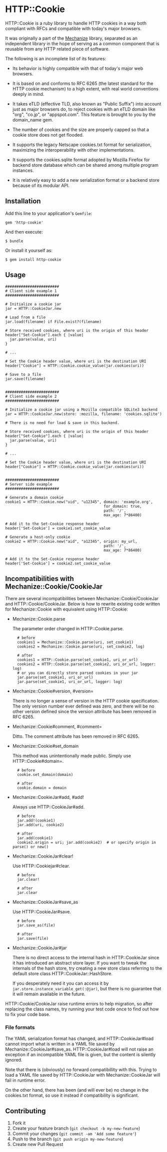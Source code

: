 # HTTP::Cookie

HTTP::Cookie is a ruby library to handle HTTP cookies in a way both
compliant with RFCs and compatible with today's major browsers.

It was originally a part of the
[Mechanize](https://github.com/sparklemotion/mechanize) library,
separated as an independent library in the hope of serving as a common
component that is reusable from any HTTP related piece of software.

The following is an incomplete list of its features:

* Its behavior is highly compatible with that of today's major web
  browsers.

* It is based on and conforms to RFC 6265 (the latest standard for the
  HTTP cookie mechanism) to a high extent, with real world conventions
  deeply in mind.

* It takes eTLD (effective TLD, also known as "Public Suffix") into
  account just as major browsers do, to reject cookies with an eTLD
  domain like "org", "co.jp", or "appspot.com".  This feature is
  brought to you by the domain_name gem.

* The number of cookies and the size are properly capped so that a
  cookie store does not get flooded.

* It supports the legacy Netscape cookies.txt format for
  serialization, maximizing the interoperability with other
  implementations.

* It supports the cookies.sqlite format adopted by Mozilla Firefox for
  backend store database which can be shared among multiple program
  instances.

* It is relatively easy to add a new serialization format or a backend
  store because of its modular API.

## Installation

Add this line to your application's `Gemfile`:

    gem 'http-cookie'

And then execute:

    $ bundle

Or install it yourself as:

    $ gem install http-cookie

## Usage

    ########################
    # Client side example 1
    ########################

    # Initialize a cookie jar
    jar = HTTP::CookieJar.new

    # Load from a file
    jar.load(filename) if File.exist?(filename)

    # Store received cookies, where uri is the origin of this header
    header["Set-Cookie"].each { |value|
      jar.parse(value, uri)
    }

    # ...

    # Set the Cookie header value, where uri is the destination URI
    header["Cookie"] = HTTP::Cookie.cookie_value(jar.cookies(uri))

    # Save to a file
    jar.save(filename)


    ########################
    # Client side example 2
    ########################

    # Initialize a cookie jar using a Mozilla compatible SQLite3 backend
    jar = HTTP::CookieJar.new(store: :mozilla, filename: 'cookies.sqlite')

    # There is no need for load & save in this backend.

    # Store received cookies, where uri is the origin of this header
    header["Set-Cookie"].each { |value|
      jar.parse(value, uri)
    }

    # ...

    # Set the Cookie header value, where uri is the destination URI
    header["Cookie"] = HTTP::Cookie.cookie_value(jar.cookies(uri))


    ########################
    # Server side example
    ########################

    # Generate a domain cookie
    cookie1 = HTTP::Cookie.new("uid", "u12345", domain: 'example.org',
                                                for_domain: true,
                                                path: '/',
                                                max_age: 7*86400)

    # Add it to the Set-Cookie response header
    header['Set-Cookie'] = cookie1.set_cookie_value

    # Generate a host-only cookie
    cookie2 = HTTP::Cookie.new("aid", "a12345", origin: my_url,
                                                path: '/',
                                                max_age: 7*86400)

    # Add it to the Set-Cookie response header
    header['Set-Cookie'] = cookie2.set_cookie_value


## Incompatibilities with Mechanize::Cookie/CookieJar

There are several incompatibilities between
Mechanize::Cookie/CookieJar and HTTP::Cookie/CookieJar.  Below
is how to rewrite existing code written for Mechanize::Cookie with
equivalent using HTTP::Cookie:

- Mechanize::Cookie.parse

    The parameter order changed in HTTP::Cookie.parse.

        # before
        cookies1 = Mechanize::Cookie.parse(uri, set_cookie1)
        cookies2 = Mechanize::Cookie.parse(uri, set_cookie2, log)

        # after
        cookies1 = HTTP::Cookie.parse(set_cookie1, uri_or_url)
        cookies2 = HTTP::Cookie.parse(set_cookie2, uri_or_url, logger: log)
        # or you can directly store parsed cookies in your jar
        jar.parse(set_cookie1, uri_or_url)
        jar.parse(set_cookie1, uri_or_url, logger: log)

- Mechanize::Cookie#version, #version=

    There is no longer a sense of version in the HTTP cookie
    specification.  The only version number ever defined was zero, and
    there will be no other version defined since the version attribute
    has been removed in RFC 6265.

- Mechanize::Cookie#comment, #comment=

    Ditto.  The comment attribute has been removed in RFC 6265.

- Mechanize::Cookie#set_domain

    This method was unintentionally made public.  Simply use
    HTTP::Cookie#domain=.

        # before
        cookie.set_domain(domain)

        # after
        cookie.domain = domain

- Mechanize::CookieJar#add, #add!

    Always use HTTP::CookieJar#add.

        # before
        jar.add!(cookie1)
        jar.add(uri, cookie2)

        # after
        jar.add(cookie1)
        cookie2.origin = uri; jar.add(cookie2)  # or specify origin in parse() or new()

- Mechanize::CookieJar#clear!

    Use HTTP::Cookiejar#clear.

        # before
        jar.clear!

        # after
        jar.clear

- Mechanize::CookieJar#save_as

    Use HTTP::CookieJar#save.

        # before
        jar.save_as(file)

        # after
        jar.save(file)

- Mechanize::CookieJar#jar

    There is no direct access to the internal hash in HTTP::CookieJar
    since it has introduced an abstract store layer.  If you want to
    tweak the internals of the hash store, try creating a new store
    class referring to the default store class
    HTTP::CookieJar::HashStore.

    If you desperately need it you can access it by
    `jar.store.instance_variable_get(:@jar)`, but there is no
    guarantee that it will remain available in the future.


HTTP::Cookie/CookieJar raise runtime errors to help migration, so
after replacing the class names, try running your test code once to
find out how to fix your code base.

### File formats

The YAML serialization format has changed, and HTTP::CookieJar#load
cannot import what is written in a YAML file saved by
Mechanize::CookieJar#save_as.  HTTP::CookieJar#load will not raise an
exception if an incompatible YAML file is given, but the content is
silently ignored.

Note that there is (obviously) no forward compatibillity with this.
Trying to load a YAML file saved by HTTP::CookieJar with
Mechanize::CookieJar will fail in runtime error.

On the other hand, there has been (and will ever be) no change in the
cookies.txt format, so use it instead if compatibility is significant.

## Contributing

1. Fork it
2. Create your feature branch (`git checkout -b my-new-feature`)
3. Commit your changes (`git commit -am 'Add some feature'`)
4. Push to the branch (`git push origin my-new-feature`)
5. Create new Pull Request

